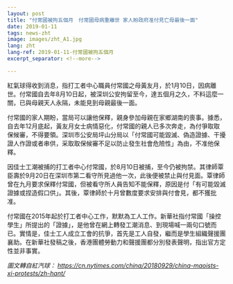 ```yaml
---
layout: post
title: "付常國被拘五個月　付常國母病重離世 家人盼政府准付見亡母最後一面"
date: 2019-01-11
tags: news-zht
image: images/zht_A1.jpg
lang: zht
lang-ref: 2019-01-11-付常國被拘五個月
excerpt_separator: <!--more-->

---
```


紅氣球得收到消息，指打工者中心職員付常國之母黃友月，於1月10日，因病離世。付常國自去年8月10日起，被深圳公安拘留至今，達五個月之久，不料這麼一關，已與母親天人永隔，未能見到母親最後一面。

付常國的家人期盼，當局可以讓他保釋，親身參加母親在家鄉湖南的喪事。據悉，自去年12月底起，黃友月女士病情惡化，付常國的親人已多次奔走，為付爭取取保候審，不得要領。深圳市公安局坪山分局以「付常國可能毀滅、偽造證據、干擾證人作證或者串供，采取取保候審不足以防止發生社會危險性」為由，不准他保釋。

因佳士工潮被捕的打工者中心付常國，於8月10日被捕，至今仍被拘禁。其律師覃臣壽於9月20日在深圳市第二看守所見過他一次，此後便被禁止與付見面。覃律師曾在九月要求保釋付常國，但被看守所人員告知不能保釋，原因是付「有可能毀滅證據或捏造假口供」。其後，覃律師於十月曾數度要求安排與付會見，都不獲批准。

付常國在2015年起於打工者中心工作，默默為工人工作。新華社指付常國「操控學生」所提出的「證據」，是他曾在網上轉發工潮消息、到現場喊一兩句口號而已。實情是，佳士工人成立工會的抗爭，首先是工人自發，繼而是學生組織聲援團襄助。在新華社發稿之後，香港團體勞動力和聲援團都分別發表聲明，指出官方定性並非事實。

<em>圖文轉自紅汽球： <https://cn.nytimes.com/china/20180929/china-maoists-xi-protests/zh-hant/></em>

